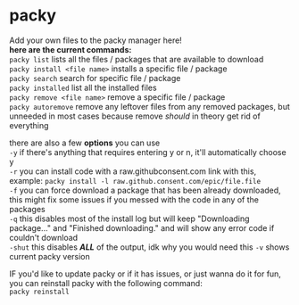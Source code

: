 # packy
Add your own files to the packy manager here!  
**here are the current commands:**  
`packy list` lists all the files / packages that are available to download  
`packy install <file name>` installs a specific file / package  
`packy search` search for specific file / package  
`packy installed` list all the installed files  
`packy remove <file name>` remove a specific file / package  
`packy autoremove` remove any leftover files from any removed packages, but unneeded in most cases because remove *should* in theory get rid of everything

there are also a few **options** you can use  
`-y` if there's anything that requires entering y or n, it'll automatically choose y  
`-r` you can install code with a raw.githubconsent.com link with this, example: `packy install -l raw.github.consent.com/epic/file.file`  
`-f` you can force download a package that has been already downloaded, this might fix some issues if you messed with the code in any of the packages  
`-q` this disables most of the install log but will keep "Downloading package..." and "Finished downloading." and will show any error code if couldn't download  
`-shut` this disables ***ALL*** of the output, idk why you would need this
`-v` shows current packy version  

IF you'd like to update packy or if it has issues, or just wanna do it for fun, you can reinstall packy with the following command:  
`packy reinstall`
